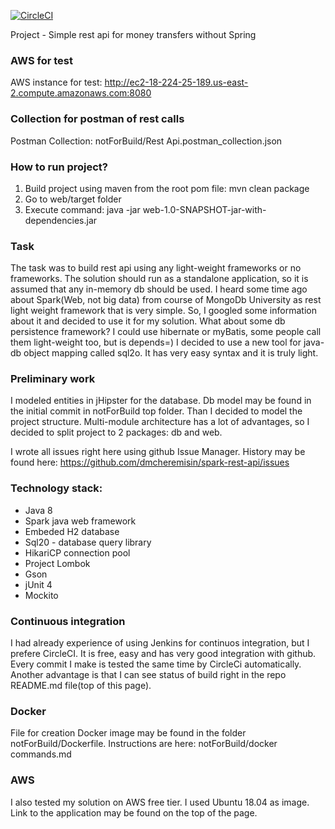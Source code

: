 [![CircleCI](https://circleci.com/gh/dmcheremisin/spark-rest-api.svg?style=svg)](https://circleci.com/gh/dmcheremisin/spark-rest-api)

Project - Simple rest api for money transfers without Spring

### AWS for test
AWS instance for test: http://ec2-18-224-25-189.us-east-2.compute.amazonaws.com:8080

### Collection for postman of rest calls
Postman Collection: notForBuild/Rest Api.postman_collection.json

### How to run project?
1. Build project using maven from the root pom file: mvn clean package
2. Go to web/target folder
3. Execute command: java -jar web-1.0-SNAPSHOT-jar-with-dependencies.jar

### Task
The task was to build rest api using any light-weight frameworks or no frameworks. 
The solution should run as a standalone application, so it is assumed that any in-memory db should be used.
I heard some time ago about Spark(Web, not big data) from course of MongoDb University as rest light weight framework that is very simple.
So, I googled some information about it and decided to use it for my solution.
What about some db persistence framework? I could use hibernate or myBatis, some people call them light-weight too, but is depends=)
I decided to use a new tool for java-db object mapping called sql2o. It has very easy syntax and it is truly light.

### Preliminary work 
I modeled entities in jHipster for the database. Db model may be found in the initial commit in notForBuild top folder.
Than I decided to model the project structure. 
Multi-module architecture has a lot of advantages, so I decided to split project to 2 packages: db and web.

I wrote all issues right here using github Issue Manager. 
History may be found here: https://github.com/dmcheremisin/spark-rest-api/issues


### Technology stack:
- Java 8
- Spark java web framework
- Embeded H2 database
- Sql20 - database query library
- HikariCP connection pool
- Project Lombok
- Gson
- jUnit 4
- Mockito

### Continuous integration
I had already experience of using Jenkins for continuos integration, but I prefere CircleCI.
It is free, easy and has very good integration with github.
Every commit I make is tested the same time by CircleCi automatically.
Another advantage is that I can see status of build right in the repo README.md file(top of this page).

### Docker
File for creation Docker image may be found in the folder notForBuild/Dockerfile.
Instructions are here: notForBuild/docker commands.md

### AWS
I also tested my solution on AWS free tier.
I used Ubuntu 18.04 as image. Link to the application may be found on the top of the page.

